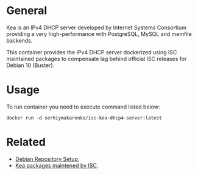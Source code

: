 # General
Kea is an IPv4 DHCP server developed by Internet Systems Consortium providing a very high-performance with PostgreSQL, MySQL and memfile backends. 

This container provides the IPv4 DHCP server dockerized using ISC maintained packages to compensate lag behind official ISC releases for Debian 10 (Buster).

# Usage
To run container you need to execute command listed below:
```
docker run -d serhiymakarenko/isc-kea-dhcp4-server:latest
```

# Related
- [Debian Repository Setup](https://cloudsmith.io/~isc/repos/kea-1-6/setup/#formats-deb);
- [Kea packages maintened by ISC](https://cloudsmith.io/~isc/repos/kea-1-6/packages/).